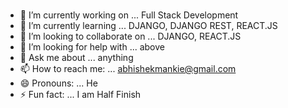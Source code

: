 ### 



- 🔭 I’m currently working on ... Full Stack Development
- 🌱 I’m currently learning ... DJANGO, DJANGO REST, REACT.JS
- 👯 I’m looking to collaborate on ... DJANGO, REACT.JS
- 🤔 I’m looking for help with ... above
- 💬 Ask me about ... anything
- 📫 How to reach me: ... abhishekmankie@gmail.com
- 😄 Pronouns: ...  He
- ⚡ Fun fact: ... I am Half Finish
